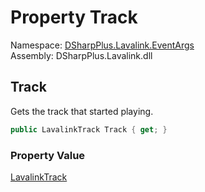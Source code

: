 # Property Track

Namespace: [DSharpPlus.Lavalink.EventArgs](DSharpPlus.Lavalink.EventArgs.md)  
Assembly: DSharpPlus.Lavalink.dll

## <a id="DSharpPlus_Lavalink_EventArgs_TrackStartEventArgs_Track"></a>Track

Gets the track that started playing.

```csharp
public LavalinkTrack Track { get; }
```

### Property Value

[LavalinkTrack](DSharpPlus.Lavalink.LavalinkTrack.md)

